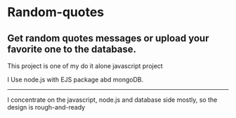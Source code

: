 # Random-quotes
Get random quotes messages or upload your favorite one to the database.
--------------------------------------------------------------------------------

This project is one of my do it alone javascript project

I Use node.js with EJS package abd mongoDB.

--------------------------------------------------------------------------------

I concentrate on the javascript, node.js and database side mostly, so the design is rough-and-ready
